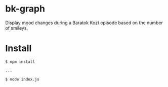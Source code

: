# bk-graph
Display mood changes during a Baratok Kozt episode based on the number of smileys.

# Install


    $ npm install
    
    ...
    
    $ node index.js
